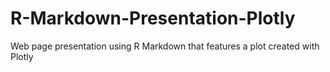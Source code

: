 # R-Markdown-Presentation-Plotly
Web page presentation using R Markdown that features a plot created with Plotly
